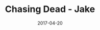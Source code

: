 ---
layout: post
title: Chasing Dead - Jake
name: chasing_dead_jake
img: Chasing Dead.png
alt: image-alt
date: 2017-04-20
description: "There be zombies!"
image_items: [
    {
        title: Chasing dead - jake,
        img: Chasing Dead Intro.jpg,
        description: "Chasing Dead is a story-based, Sci-fi First-Person Action Shooter.You play as a marine named Jake; who is sent on a mission to retrieve any research and data left behind by the original survey team while fighting off hostile forces."
    },
    {
        youtube_video: "https://www.youtube.com/embed/vJ7hXoXsSyU",
        description: ""
    },
    {
        img: JGLLC3.jpg,
        description: ""
    },
    {
        img: JGLLC4_Final.jpg,
        description: ""
    },
    {
        img: JGLL.jpg,
        description: ""
    },
    {
        img: JakePose3.jpg,
        description: ""
    },
    {
        img: JakePose2_Maps.jpg,
        description: ""
    },
    {
        img: JakePose2.jpg,
        description: ""
    },
    {
        img: JakePose2W.jpg,
        description: ""
    },
    {
        img: Train_Level1_Jump.jpg,
        description: ""
    },
    {
        img: Jake_Back.jpg,
        description: ""
    },
    {
        img: Jake_Front.jpg,
        description: ""
    },
    {
        img: slide2.jpg,
        description: ""
    },
    
]
---